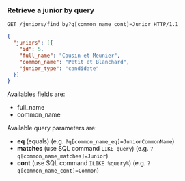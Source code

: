 ### Retrieve a junior by query

```http
GET /juniors/find_by?q[common_name_cont]=Junior HTTP/1.1
```

```json
{
  "juniors": [{
    "id": 5,
    "full_name": "Cousin et Meunier",
    "common_name": "Petit et Blanchard",
    "junior_type": "candidate"
  }]
}
```

Availables fields are:

  - full_name
  - common_name


Available query parameters are:

  - __eq__ (equals) (e.g. `?q[common_name_eq]=JuniorCommonName`)
  - __matches__ (use SQL command `LIKE query`) (e.g. `?q[common_name_matches]=Junior`)
  - __cont__ (use SQL command `ILIKE %query%`) (e.g. `?q[common_name_cont]=Common`)

